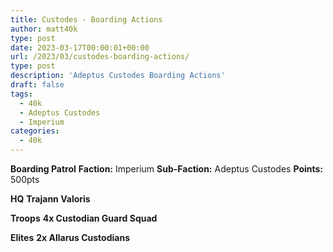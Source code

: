 ```yaml
---
title: Custodes - Boarding Actions
author: matt40k
type: post
date: 2023-03-17T00:00:01+00:00
url: /2023/03/custodes-boarding-actions/
type: post
description: 'Adeptus Custodes Boarding Actions'
draft: false
tags: 
  - 40k
  - Adeptus Custodes
  - Imperium
categories:
  - 40k
---
```


__Boarding Patrol__
__Faction:__ Imperium  __Sub-Faction:__ Adeptus Custodes
__Points:__ 500pts

__HQ__
__Trajann Valoris__

__Troops__
__4x Custodian Guard Squad__

__Elites__
__2x Allarus Custodians__